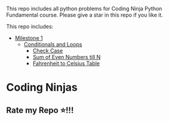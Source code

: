 This repo includes all python problems for Coding Ninja Python Fundamental course. Please give a star in this repo if you like it.

This repo includes:
- [Milestone 1](./milestone1/)
  - [Conditionals and Loops](./milestone1/conditionalsandloops/)
    - [Check Case](./milestone1/conditionalsandloops/CheckCase/)
    - [Sum of Even Numbers till N](././milestone1/conditionalsandloops/SumofEvenNumbers)
    - [Fahrenheit to Celsius Table](./milestone1/conditionalsandloops/FahrenheittoCelsiusTable)
    
# Coding Ninjas
## Rate my Repo ⭐!!!
